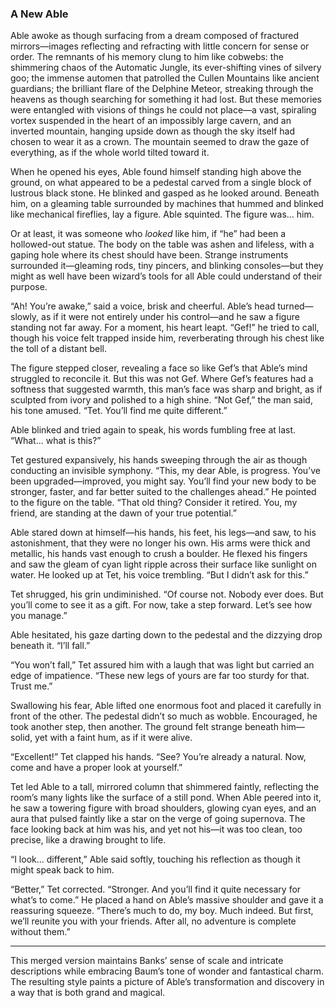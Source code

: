 ### A New Able  

Able awoke as though surfacing from a dream composed of fractured mirrors—images reflecting and refracting with little concern for sense or order. The remnants of his memory clung to him like cobwebs: the shimmering chaos of the Automatic Jungle, its ever-shifting vines of silvery goo; the immense automen that patrolled the Cullen Mountains like ancient guardians; the brilliant flare of the Delphine Meteor, streaking through the heavens as though searching for something it had lost. But these memories were entangled with visions of things he could not place—a vast, spiraling vortex suspended in the heart of an impossibly large cavern, and an inverted mountain, hanging upside down as though the sky itself had chosen to wear it as a crown. The mountain seemed to draw the gaze of everything, as if the whole world tilted toward it.  

When he opened his eyes, Able found himself standing high above the ground, on what appeared to be a pedestal carved from a single block of lustrous black stone. He blinked and gasped as he looked around. Beneath him, on a gleaming table surrounded by machines that hummed and blinked like mechanical fireflies, lay a figure. Able squinted. The figure was... him.  

Or at least, it was someone who *looked* like him, if “he” had been a hollowed-out statue. The body on the table was ashen and lifeless, with a gaping hole where its chest should have been. Strange instruments surrounded it—gleaming rods, tiny pincers, and blinking consoles—but they might as well have been wizard’s tools for all Able could understand of their purpose.  

“Ah! You’re awake,” said a voice, brisk and cheerful. Able’s head turned—slowly, as if it were not entirely under his control—and he saw a figure standing not far away. For a moment, his heart leapt. “Gef!” he tried to call, though his voice felt trapped inside him, reverberating through his chest like the toll of a distant bell.  

The figure stepped closer, revealing a face so like Gef’s that Able’s mind struggled to reconcile it. But this was not Gef. Where Gef’s features had a softness that suggested warmth, this man’s face was sharp and bright, as if sculpted from ivory and polished to a high shine. “Not Gef,” the man said, his tone amused. “Tet. You’ll find me quite different.”  

Able blinked and tried again to speak, his words fumbling free at last. “What... what is this?”  

Tet gestured expansively, his hands sweeping through the air as though conducting an invisible symphony. “This, my dear Able, is progress. You’ve been upgraded—improved, you might say. You’ll find your new body to be stronger, faster, and far better suited to the challenges ahead.” He pointed to the figure on the table. “That old thing? Consider it retired. You, my friend, are standing at the dawn of your true potential.”  

Able stared down at himself—his hands, his feet, his legs—and saw, to his astonishment, that they were no longer his own. His arms were thick and metallic, his hands vast enough to crush a boulder. He flexed his fingers and saw the gleam of cyan light ripple across their surface like sunlight on water. He looked up at Tet, his voice trembling. “But I didn’t ask for this.”  

Tet shrugged, his grin undiminished. “Of course not. Nobody ever does. But you’ll come to see it as a gift. For now, take a step forward. Let’s see how you manage.”  

Able hesitated, his gaze darting down to the pedestal and the dizzying drop beneath it. “I’ll fall.”  

“You won’t fall,” Tet assured him with a laugh that was light but carried an edge of impatience. “These new legs of yours are far too sturdy for that. Trust me.”  

Swallowing his fear, Able lifted one enormous foot and placed it carefully in front of the other. The pedestal didn’t so much as wobble. Encouraged, he took another step, then another. The ground felt strange beneath him—solid, yet with a faint hum, as if it were alive.  

“Excellent!” Tet clapped his hands. “See? You’re already a natural. Now, come and have a proper look at yourself.”  

Tet led Able to a tall, mirrored column that shimmered faintly, reflecting the room’s many lights like the surface of a still pond. When Able peered into it, he saw a towering figure with broad shoulders, glowing cyan eyes, and an aura that pulsed faintly like a star on the verge of going supernova. The face looking back at him was his, and yet not his—it was too clean, too precise, like a drawing brought to life.  

“I look... different,” Able said softly, touching his reflection as though it might speak back to him.  

“Better,” Tet corrected. “Stronger. And you’ll find it quite necessary for what’s to come.” He placed a hand on Able’s massive shoulder and gave it a reassuring squeeze. “There’s much to do, my boy. Much indeed. But first, we’ll reunite you with your friends. After all, no adventure is complete without them.”

---

This merged version maintains Banks’ sense of scale and intricate descriptions while embracing Baum’s tone of wonder and fantastical charm. The resulting style paints a picture of Able’s transformation and discovery in a way that is both grand and magical.
